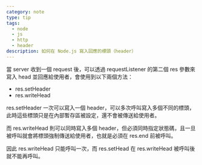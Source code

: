 ```yaml
---
category: note
type: tip
tags:
  - node
  - js
  - http
  - header
description: 如何在 Node.js 寫入回應的標頭（header）
---
```

當 server 收到一個 request 後，可以透過 requestListener 的第二個 res 參數來寫入 head 並回應給使用者，會使用到以下兩個方法：
- res.setHeader
- res.writeHead

res.setHeader 一次可以寫入一個 header，可以多次呼叫寫入多個不同的標頭，此時這些標頭只是在內部暫存區被設定，還不會被傳送給使用者。

而 res.writeHead 則可以同時寫入多個 header，但必須同時指定狀態碼，且一旦被呼叫就會將標頭強制傳送給使用者，也就是必須在 res.end 前被呼叫。

因此 res.writeHead 只能呼叫一次，而 res.setHead  在 res.writeHead 被呼叫後就不能再呼叫。